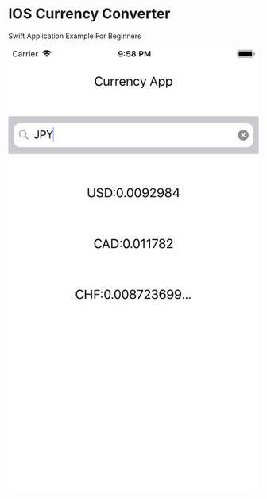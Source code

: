 # IOS Currency Converter
Swift Application Example For Beginners


![](https://github.com/bulentsiyah/IOS-Currency-Converter/blob/master/ios_doviz_cevirici%20(1).png)
